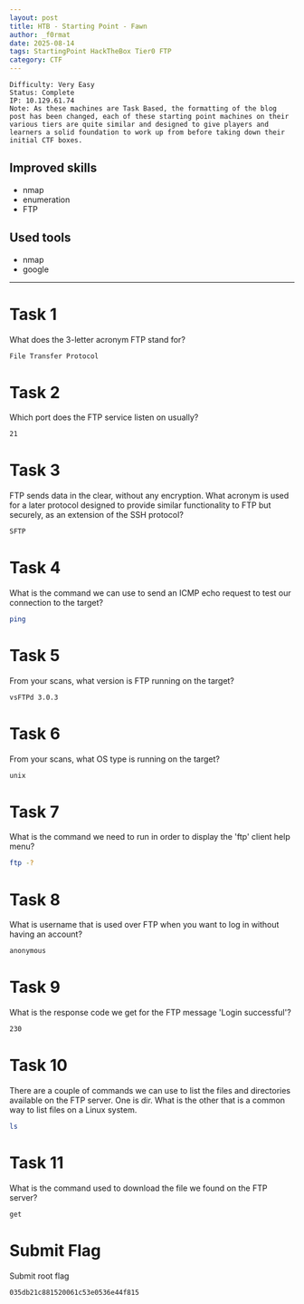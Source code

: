 ```yaml
---
layout: post
title: HTB - Starting Point - Fawn
author: _f0rmat
date: 2025-08-14
tags: StartingPoint HackTheBox Tier0 FTP 
category: CTF
---
```


```
Difficulty: Very Easy
Status: Complete
IP: 10.129.61.74
Note: As these machines are Task Based, the formatting of the blog post has been changed, each of these starting point machines on their various tiers are quite similar and designed to give players and learners a solid foundation to work up from before taking down their initial CTF boxes.
```

## Improved skills
- nmap
- enumeration
- FTP

## Used tools
- nmap
- google

---

# Task 1

What does the 3-letter acronym FTP stand for? 

```bash
File Transfer Protocol
```

# Task 2

Which port does the FTP service listen on usually? 

```bash
21
```

# Task 3

FTP sends data in the clear, without any encryption. What acronym is used for a later protocol designed to provide similar functionality to FTP but securely, as an extension of the SSH protocol? 

```bash
SFTP
```

# Task 4

What is the command we can use to send an ICMP echo request to test our connection to the target? 

```bash
ping
```

# Task 5

From your scans, what version is FTP running on the target? 

```bash
vsFTPd 3.0.3
```

# Task 6

From your scans, what OS type is running on the target? 

```bash
unix
```

# Task 7

What is the command we need to run in order to display the 'ftp' client help menu? 

```bash
ftp -?
```

# Task 8

What is username that is used over FTP when you want to log in without having an account? 

```bash
anonymous
```

# Task 9

What is the response code we get for the FTP message 'Login successful'? 

```bash
230
```

# Task 10

There are a couple of commands we can use to list the files and directories available on the FTP server. One is dir. What is the other that is a common way to list files on a Linux system. 

```bash
ls
```

# Task 11

What is the command used to download the file we found on the FTP server?  

```bash
get
```

# Submit Flag

Submit root flag 

```bash
035db21c881520061c53e0536e44f815
```